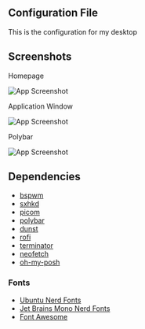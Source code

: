 ## Configuration File

This is the configuration for my desktop

## Screenshots

Homepage

![App Screenshot](https://cdn.jsdelivr.net/gh/zikrymiftahur/dotfiles@master/screenshots/homepage.png)

Application Window

![App Screenshot](https://cdn.jsdelivr.net/gh/zikrymiftahur/dotfiles@master/screenshots/app-window.png)

Polybar

![App Screenshot](https://cdn.jsdelivr.net/gh/zikrymiftahur/dotfiles@master/screenshots/polybar.png)

## Dependencies

- [bspwm](https://github.com/baskerville/bspwm)
- [sxhkd](https://github.com/baskerville/sxhkd)
- [picom](https://github.com/jonaburg/picom)
- [polybar](https://github.com/polybar/polybar)
- [dunst](https://github.com/dunst-project/dunst)
- [rofi](https://github.com/davatorium/rofi)
- [terminator](https://github.com/gnome-terminator/terminator)
- [neofetch](https://github.com/dylanaraps/neofetch)
- [oh-my-posh](https://github.com/JanDeDobbeleer/oh-my-posh)

### Fonts

- [Ubuntu Nerd Fonts](https://github.com/ryanoasis/nerd-fonts)
- [Jet Brains Mono Nerd Fonts](https://github.com/ryanoasis/nerd-fonts)
- [Font Awesome](https://github.com/FortAwesome/Font-Awesome)
